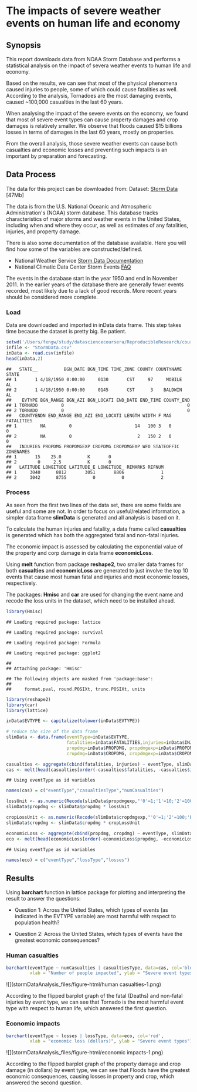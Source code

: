 # The impacts of severe weather events on human life and economy

## Synopsis
This report downloads data from NOAA Storm Database and performs a statistical analysis on the impact of severa weather events to human life and economy.

Based on the results, we can see that most of the physical phenomena caused injuries to people, some of which could cause fatalities as well. According to the analysis, Tornadoes are the most damaging events, caused ~100,000 casualties in the last 60 years.

When analysing the impact of the severe events on the economy, we found that most of severe event types can cause property damages and crop damages is relatively smaller. We observe that floods caused $15 billions losses in terms of damages in the last 60 years, mostly on properties.

From the overall analysis, those severe weather events can cause both casualties and economic losses and preventing such impacts is an important by preparation and forecasting.

## Data Process
The data for this project can be downloaded from: Dataset: [Storm Data](https://d396qusza40orc.cloudfront.net/repdata%2Fdata%2FStormData.csv.bz2) [47Mb]

The data is from the U.S. National Oceanic and Atmospheric Administration's (NOAA) storm database. This database tracks characteristics of major storms and weather events in the United States, including when and where they occur, as well as estimates of any fatalities, injuries, and property damage.

There is also some documentation of the database available. Here you will find how some of the variables are constructed/defined.

* National Weather Service [Storm Data Documentation](https://d396qusza40orc.cloudfront.net/repdata%2Fpeer2_doc%2Fpd01016005curr.pdf)
* National Climatic Data Center Storm Events [FAQ](https://d396qusza40orc.cloudfront.net/repdata%2Fpeer2_doc%2FNCDC%20Storm%20Events-FAQ%20Page.pdf)

The events in the database start in the year 1950 and end in November 2011. In the earlier years of the database there are generally fewer events recorded, most likely due to a lack of good records. More recent years should be considered more complete.

### Load
Data are downloaded and imported in inData data frame. This step takes time because the dataset is pretty big. Be patient.

```r
setwd('/Users/fengw/study/datasciencecoursera/ReproducibleResearch/courseProject2')
infile <- "StormData.csv"
inData <- read.csv(infile)
head(inData,2)
```

```
##   STATE__          BGN_DATE BGN_TIME TIME_ZONE COUNTY COUNTYNAME STATE
## 1       1 4/18/1950 0:00:00     0130       CST     97     MOBILE    AL
## 2       1 4/18/1950 0:00:00     0145       CST      3    BALDWIN    AL
##    EVTYPE BGN_RANGE BGN_AZI BGN_LOCATI END_DATE END_TIME COUNTY_END
## 1 TORNADO         0                                               0
## 2 TORNADO         0                                               0
##   COUNTYENDN END_RANGE END_AZI END_LOCATI LENGTH WIDTH F MAG FATALITIES
## 1         NA         0                        14   100 3   0          0
## 2         NA         0                         2   150 2   0          0
##   INJURIES PROPDMG PROPDMGEXP CROPDMG CROPDMGEXP WFO STATEOFFIC ZONENAMES
## 1       15    25.0          K       0                                    
## 2        0     2.5          K       0                                    
##   LATITUDE LONGITUDE LATITUDE_E LONGITUDE_ REMARKS REFNUM
## 1     3040      8812       3051       8806              1
## 2     3042      8755          0          0              2
```
### Process 
As seen from the first two lines of the data set, there are some fields are useful and some are not. In order to focus on useful/related information, a simpler data frame **slimData** is generated and all analysis is based on it.

To calculate the human injuries and fatality, a data frame called **casualties** is generated which has both the aggregated fatal and non-fatal injuries.

The economic impact is assessed by calculating the exponential value of the property and corp damage in data frame **economicLoss**.

Using **melt** function from package **reshape2**, two smaller data frames for both **casualties** and **economicLoss** are generated to just involve the top 10 events that cause most human fatal and injuries and most economic losses, respectively. 

The packages: **Hmisc** and **car** are used for changing the event name and recode the loss units in the dataset, which need to be installed ahead.


```r
library(Hmisc)
```

```
## Loading required package: lattice
```

```
## Loading required package: survival
```

```
## Loading required package: Formula
```

```
## Loading required package: ggplot2
```

```
## 
## Attaching package: 'Hmisc'
```

```
## The following objects are masked from 'package:base':
## 
##     format.pval, round.POSIXt, trunc.POSIXt, units
```

```r
library(reshape2)
library(car)
library(lattice)

inData$EVTYPE <- capitalize(tolower(inData$EVTYPE))

# reduce the size of the data frame 
slimData <- data.frame(eventType=inData$EVTYPE,
                       fatalities=inData$FATALITIES,injuries=inData$INJURIES, 
                       propdmg=inData$PROPDMG, propdmgexp=inData$PROPDMGEXP, 
                       cropdmg=inData$CROPDMG, cropdmgexp=inData$CROPDMGEXP) 

casualties <- aggregate(cbind(fatalities, injuries) ~ eventType, slimData, sum)
cas <- melt(head(casualties[order(-casualties$fatalities, -casualties$injuries), ], 10))
```

```
## Using eventType as id variables
```

```r
names(cas) = c("eventType","casualtiesType","numCasualties")

lossUnit <- as.numeric(Recode(slimData$propdmgexp,"'0'=1;'1'=10;'2'=100;'3'=1000;'4'=10000;'5'=100000;'6'=1000000;'7'=10000000;'8'=100000000;'B'=1000000000;'h'=100;'H'=100;'K'=1000;'m'=1000000;'M'=1000000;'-'=0;'?'=0;'+'=0", as.factor.result = FALSE))
slimData$propdmg <- slimData$propdmg * lossUnit 

cropLossUnit <- as.numeric(Recode(slimData$cropdmgexp,"'0'=1;'2'=100;'B'=1000000000;'k'=1000;'K'=1000;'m'=1000000;'M'=1000000;''=0;'?'=0", as.factor.result = FALSE))
slimData$cropdmg <- slimData$cropdmg * cropLossUnit

economicLoss <- aggregate(cbind(propdmg, cropdmg) ~ eventType, slimData, sum)
eco <- melt(head(economicLoss[order(-economicLoss$propdmg, -economicLoss$cropdmg), ], 10))
```

```
## Using eventType as id variables
```

```r
names(eco) = c("eventType","lossType","losses")
```

## Results
Using **barchart** function in lattice package for plotting and interpreting the result to answer the questions: 
* Question 1: Across the United States, which types of events (as indicated in the EVTYPE variable) are most harmful with respect to population health?

* Question 2: Across the United States, which types of events have the greatest economic consequences?

### Human casualties

```r
barchart(eventType ~ numCasualties | casualtiesType, data=cas, col='blue',
         xlab = "Number of people impacted", ylab = "Severe event types")
```

![](stormDataAnalysis_files/figure-html/human casualties-1.png)

According to the flipped barplot graph of the fatal (Deaths) and non-fatal injuries by event type, we can see that Tornado is the most harmful event type with respect to human life, which answered the first question. 

### Economic impacts

```r
barchart(eventType ~ losses | lossType, data=eco, col='red',
         xlab = "economic loss (dollars)", ylab = "Severe event types")
```

![](stormDataAnalysis_files/figure-html/economic impacts-1.png)

According to the flipped barplot graph of the property damage and crop damage (in dollars) by event type, we can see that Floods have the greatest economic consequences, causing losses in property and crop, which answered the second question.
